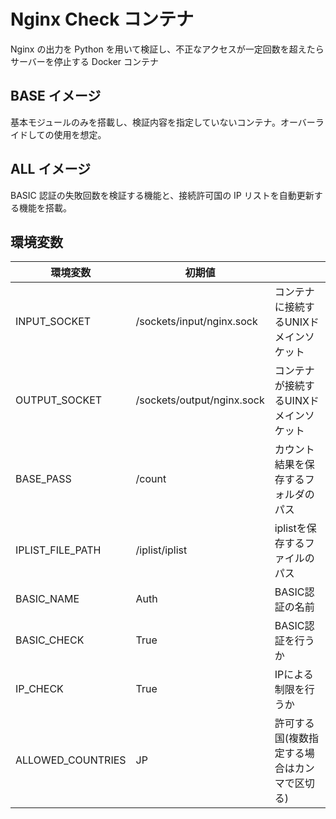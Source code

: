 # Nginx Check コンテナ

Nginx の出力を Python を用いて検証し、不正なアクセスが一定回数を超えたらサーバーを停止する Docker コンテナ

## BASE イメージ

基本モジュールのみを搭載し、検証内容を指定していないコンテナ。オーバーライドしての使用を想定。

## ALL イメージ

BASIC 認証の失敗回数を検証する機能と、接続許可国の IP リストを自動更新する機能を搭載。

## 環境変数

| 環境変数 | 初期値 |  |
| ------------- | ------------- | ------------- |
| INPUT_SOCKET | /sockets/input/nginx.sock | コンテナに接続するUNIXドメインソケット |
| OUTPUT_SOCKET | /sockets/output/nginx.sock | コンテナが接続するUINXドメインソケット |
| BASE_PASS | /count | カウント結果を保存するフォルダのパス |
| IPLIST_FILE_PATH | /iplist/iplist | iplistを保存するファイルのパス |
| BASIC_NAME | Auth | BASIC認証の名前 |
| BASIC_CHECK | True | BASIC認証を行うか |
| IP_CHECK | True | IPによる制限を行うか |
| ALLOWED_COUNTRIES | JP | 許可する国(複数指定する場合はカンマで区切る) |
